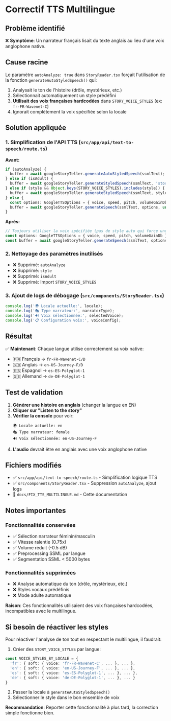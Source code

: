 # Correctif TTS Multilingue

## Problème identifié

❌ **Symptôme**: Un narrateur français lisait du texte anglais au lieu d'une voix anglophone native.

## Cause racine

Le paramètre `autoAnalyze: true` dans `StoryReader.tsx` forçait l'utilisation de la fonction `generateAutoStyledSpeech()` qui:
1. Analysait le ton de l'histoire (drôle, mystérieux, etc.)
2. Sélectionnait automatiquement un style prédéfini
3. **Utilisait des voix françaises hardcodées** dans `STORY_VOICE_STYLES` (ex: `fr-FR-Wavenet-C`)
4. Ignorait complètement la voix spécifiée selon la locale

## Solution appliquée

### 1. Simplification de l'API TTS (`src/app/api/text-to-speech/route.ts`)

**Avant:**
```typescript
if (autoAnalyze) {
  buffer = await googleStoryTeller.generateAutoStyledSpeech(ssmlText);
} else if (isAdult) {
  buffer = await googleStoryTeller.generateStyledSpeech(ssmlText, 'storyteller');
} else if (style && Object.keys(STORY_VOICE_STYLES).includes(style)) {
  buffer = await googleStoryTeller.generateStyledSpeech(ssmlText, style);
} else {
  const options: GoogleTTSOptions = { voice, speed, pitch, volumeGainDb };
  buffer = await googleStoryTeller.generateSpeech(ssmlText, options, undefined, true);
}
```

**Après:**
```typescript
// Toujours utiliser la voix spécifiée (pas de style auto qui force une voix française)
const options: GoogleTTSOptions = { voice, speed, pitch, volumeGainDb };
const buffer = await googleStoryTeller.generateSpeech(ssmlText, options, undefined, true);
```

### 2. Nettoyage des paramètres inutilisés

- ❌ Supprimé: `autoAnalyze`
- ❌ Supprimé: `style`
- ❌ Supprimé: `isAdult`
- ❌ Supprimé: Import `STORY_VOICE_STYLES`

### 3. Ajout de logs de débogage (`src/components/StoryReader.tsx`)

```typescript
console.log('🌍 Locale actuelle:', locale);
console.log('🎭 Type narrateur:', narratorType);
console.log('🔊 Voix sélectionnée:', selectedVoice);
console.log('📋 Configuration voix:', voiceConfig);
```

## Résultat

✅ **Maintenant**: Chaque langue utilise correctement sa voix native:
- 🇫🇷 Français → `fr-FR-Wavenet-C/D`
- 🇬🇧 Anglais → `en-US-Journey-F/D`
- 🇪🇸 Espagnol → `es-ES-Polyglot-1`
- 🇩🇪 Allemand → `de-DE-Polyglot-1`

## Test de validation

1. **Générer une histoire en anglais** (changer la langue en EN)
2. **Cliquer sur "Listen to the story"**
3. **Vérifier la console** pour voir:
   ```
   🌍 Locale actuelle: en
   🎭 Type narrateur: female
   🔊 Voix sélectionnée: en-US-Journey-F
   ```
4. **L'audio** devrait être en anglais avec une voix anglophone native

## Fichiers modifiés

- ✅ `src/app/api/text-to-speech/route.ts` - Simplification logique TTS
- ✅ `src/components/StoryReader.tsx` - Suppression `autoAnalyze`, ajout logs
- 📝 `docs/FIX_TTS_MULTILINGUE.md` - Cette documentation

## Notes importantes

### Fonctionnalités conservées
- ✅ Sélection narrateur féminin/masculin
- ✅ Vitesse ralentie (0.75x)
- ✅ Volume réduit (-0.5 dB)
- ✅ Preprocessing SSML par langue
- ✅ Segmentation SSML < 5000 bytes

### Fonctionnalités supprimées
- ❌ Analyse automatique du ton (drôle, mystérieux, etc.)
- ❌ Styles vocaux prédéfinis
- ❌ Mode adulte automatique

**Raison**: Ces fonctionnalités utilisaient des voix françaises hardcodées, incompatibles avec le multilingue.

## Si besoin de réactiver les styles

Pour réactiver l'analyse de ton tout en respectant le multilingue, il faudrait:

1. Créer des `STORY_VOICE_STYLES` par langue:
```typescript
const VOICE_STYLES_BY_LOCALE = {
  'fr': { soft: { voice: 'fr-FR-Wavenet-C', ... }, ... },
  'en': { soft: { voice: 'en-US-Journey-F', ... }, ... },
  'es': { soft: { voice: 'es-ES-Polyglot-1', ... }, ... },
  'de': { soft: { voice: 'de-DE-Polyglot-1', ... }, ... }
}
```

2. Passer la locale à `generateAutoStyledSpeech()`
3. Sélectionner le style dans le bon ensemble de voix

**Recommandation**: Reporter cette fonctionnalité à plus tard, la correction simple fonctionne bien.
